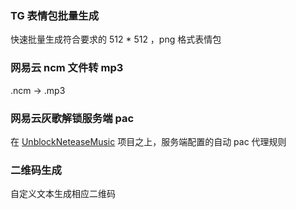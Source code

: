 ### TG 表情包批量生成
快速批量生成符合要求的 512 * 512 ，png 格式表情包

### 网易云 ncm 文件转 mp3
.ncm -> .mp3

### 网易云灰歌解锁服务端 pac
在 [UnblockNeteaseMusic](https://github.com/nondanee/UnblockNeteaseMusic) 项目之上，服务端配置的自动 pac 代理规则

### 二维码生成
自定义文本生成相应二维码